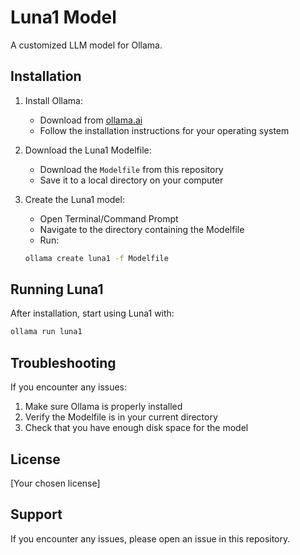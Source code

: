 # Luna1 Model

A customized LLM model for Ollama.

## Installation

1. Install Ollama:
   - Download from [ollama.ai](https://ollama.ai)
   - Follow the installation instructions for your operating system

2. Download the Luna1 Modelfile:
   - Download the `Modelfile` from this repository
   - Save it to a local directory on your computer

3. Create the Luna1 model:
   - Open Terminal/Command Prompt
   - Navigate to the directory containing the Modelfile
   - Run:
   ```bash
   ollama create luna1 -f Modelfile
   ```

## Running Luna1

After installation, start using Luna1 with:
```bash
ollama run luna1
```

## Troubleshooting

If you encounter any issues:
1. Make sure Ollama is properly installed
2. Verify the Modelfile is in your current directory
3. Check that you have enough disk space for the model

## License

[Your chosen license]

## Support

If you encounter any issues, please open an issue in this repository.
